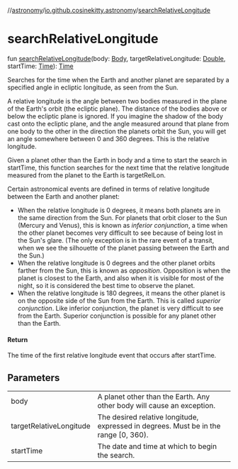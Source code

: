 //[astronomy](../../index.md)/[io.github.cosinekitty.astronomy](index.md)/[searchRelativeLongitude](search-relative-longitude.md)

# searchRelativeLongitude

fun [searchRelativeLongitude](search-relative-longitude.md)(body: [Body](-body/index.md), targetRelativeLongitude: [Double](https://kotlinlang.org/api/latest/jvm/stdlib/kotlin-stdlib/kotlin/-double/index.html), startTime: [Time](-time/index.md)): [Time](-time/index.md)

Searches for the time when the Earth and another planet are separated by a specified angle in ecliptic longitude, as seen from the Sun.

A relative longitude is the angle between two bodies measured in the plane of the Earth's orbit (the ecliptic plane). The distance of the bodies above or below the ecliptic plane is ignored. If you imagine the shadow of the body cast onto the ecliptic plane, and the angle measured around that plane from one body to the other in the direction the planets orbit the Sun, you will get an angle somewhere between 0 and 360 degrees. This is the relative longitude.

Given a planet other than the Earth in body and a time to start the search in startTime, this function searches for the next time that the relative longitude measured from the planet to the Earth is targetRelLon.

Certain astronomical events are defined in terms of relative longitude between the Earth and another planet:

- 
   When the relative longitude is 0 degrees, it means both planets are in the same direction from the Sun. For planets that orbit closer to the Sun (Mercury and Venus), this is known as *inferior conjunction*, a time when the other planet becomes very difficult to see because of being lost in the Sun's glare. (The only exception is in the rare event of a transit, when we see the silhouette of the planet passing between the Earth and the Sun.)
- 
   When the relative longitude is 0 degrees and the other planet orbits farther from the Sun, this is known as *opposition*.  Opposition is when the planet is closest to the Earth, and also when it is visible for most of the night, so it is considered the best time to observe the planet.
- 
   When the relative longitude is 180 degrees, it means the other planet is on the opposite side of the Sun from the Earth. This is called *superior conjunction*. Like inferior conjunction, the planet is very difficult to see from the Earth. Superior conjunction is possible for any planet other than the Earth.

#### Return

The time of the first relative longitude event that occurs after startTime.

## Parameters

| | |
|---|---|
| body | A planet other than the Earth. Any other body will cause an exception. |
| targetRelativeLongitude | The desired relative longitude, expressed in degrees. Must be in the range [0, 360). |
| startTime | The date and time at which to begin the search. |
